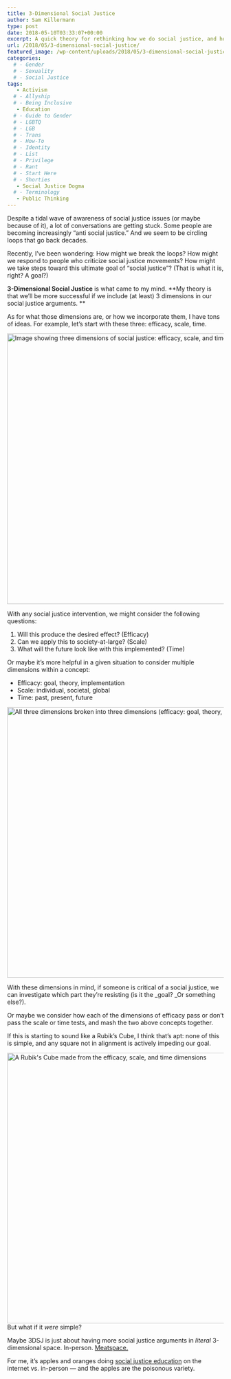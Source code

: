 ```yaml
---
title: 3-Dimensional Social Justice
author: Sam Killermann
type: post
date: 2018-05-10T03:33:07+00:00
excerpt: A quick theory for rethinking how we do social justice, and how we might avoid getting stuck.
url: /2018/05/3-dimensional-social-justice/
featured_image: /wp-content/uploads/2018/05/3-dimensional-social-justice.jpg
categories: 
  # - Gender
  # - Sexuality
  # - Social Justice
tags:
   - Activism
  # - Allyship
  # - Being Inclusive
   - Education
  # - Guide to Gender
  # - LGBTQ
  # - LGB
  # - Trans
  # - How-To
  # - Identity
  # - List
  # - Privilege
  # - Rant
  # - Start Here
  # - Shorties
   - Social Justice Dogma
  # - Terminology
   - Public Thinking
---
```

Despite a tidal wave of awareness of social justice issues (or maybe because of it), a lot of conversations are getting stuck. Some people are becoming increasingly &#8220;anti social justice.&#8221; And we seem to be circling loops that go back decades.

Recently, I&#8217;ve been wondering: How might we break the loops? How might we respond to people who criticize social justice movements? How might we take steps toward this ultimate goal of &#8220;social justice&#8221;? (That is what it is, right? A goal?)

**3-Dimensional Social Justice** is what came to my mind. **My theory is that we&#8217;ll be more successful if we include (at least) 3 dimensions in our social justice arguments. **

As for what those dimensions are, or how we incorporate them, I have tons of ideas. For example, let&#8217;s start with these three: efficacy, scale, time.

<img class="aligncenter size-full wp-image-3325 lazy-load" data-src="/wp-content/uploads/2018/05/3-dimensional-social-justice-efficacy-scale-time.jpg" alt="Image showing three dimensions of social justice: efficacy, scale, and time" width="1200" height="630" data-srcset="/wp-content/uploads/2018/05/3-dimensional-social-justice-efficacy-scale-time.jpg 1200w, /wp-content/uploads/2018/05/3-dimensional-social-justice-efficacy-scale-time-300x158.jpg 300w, /wp-content/uploads/2018/05/3-dimensional-social-justice-efficacy-scale-time-768x403.jpg 768w, /wp-content/uploads/2018/05/3-dimensional-social-justice-efficacy-scale-time-1024x538.jpg 1024w" sizes="(max-width: 1200px) 100vw, 1200px" />

With any social justice intervention, we might consider the following questions:

  1. Will this produce the desired effect? (Efficacy)
  2. Can we apply this to society-at-large? (Scale)
  3. What will the future look like with this implemented? (Time)

Or maybe it&#8217;s more helpful in a given situation to consider multiple dimensions within a concept:

  * Efficacy: goal, theory, implementation
  * Scale: individual, societal, global
  * Time: past, present, future

<img class="aligncenter size-full wp-image-3329 lazy-load" data-src="/wp-content/uploads/2018/05/3-dimensional-social-justice-efficacy-scale-time-layers.jpg" alt="All three dimensions broken into three dimensions (efficacy: goal, theory, implementation; scale: individual, societal, global; time: past, present, future)" width="1200" height="630" data-srcset="/wp-content/uploads/2018/05/3-dimensional-social-justice-efficacy-scale-time-layers.jpg 1200w, /wp-content/uploads/2018/05/3-dimensional-social-justice-efficacy-scale-time-layers-300x158.jpg 300w, /wp-content/uploads/2018/05/3-dimensional-social-justice-efficacy-scale-time-layers-768x403.jpg 768w, /wp-content/uploads/2018/05/3-dimensional-social-justice-efficacy-scale-time-layers-1024x538.jpg 1024w" sizes="(max-width: 1200px) 100vw, 1200px" />

With these dimensions in mind, if someone is critical of a social justice, we can investigate which part they&#8217;re resisting (is it the _goal? _Or something else?).

Or maybe we consider how each of the dimensions of efficacy pass or don&#8217;t pass the scale or time tests, and mash the two above concepts together.

If this is starting to sound like a Rubik&#8217;s Cube, I think that&#8217;s apt: none of this is simple, and any square not in alignment is actively impeding our goal.

<img class="aligncenter wp-image-3327 size-full lazy-load" data-src="/wp-content/uploads/2018/05/3-dimensional-social-justice-rubiks-cube.jpg" alt="A Rubik's Cube made from the efficacy, scale, and time dimensions" width="1200" height="630" data-srcset="/wp-content/uploads/2018/05/3-dimensional-social-justice-rubiks-cube.jpg 1200w, /wp-content/uploads/2018/05/3-dimensional-social-justice-rubiks-cube-300x158.jpg 300w, /wp-content/uploads/2018/05/3-dimensional-social-justice-rubiks-cube-768x403.jpg 768w, /wp-content/uploads/2018/05/3-dimensional-social-justice-rubiks-cube-1024x538.jpg 1024w" sizes="(max-width: 1200px) 100vw, 1200px" />But what if it _were_ simple?

Maybe 3DSJ is just about having more social justice arguments in _literal_ 3-dimensional space. In-person. [Meatspace.][1]

For me, it&#8217;s apples and oranges doing [social justice education][2] on the internet vs. in-person &#8212; and the apples are the poisonous variety.

 [1]: https://www.google.com/search?q=define+meatspace&oq=define+meatspace&aqs=chrome..69i57l2j69i60l4.1596j0j7&sourceid=chrome&ie=UTF-8
 [2]: /2018/03/taxonomy-social-justice-people/